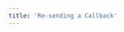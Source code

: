 ```yaml
---
title: 'Re-sending a Callback'
---
```


<API
	method="POST"
	url="/task/{taskId}/callback"
	:path="path"
	:results="results"
/>

<script setup>
const path = {
  "taskId": {
    "type": "string",
    "description": "Task Id"
  }
}

const results = {
  200: {
    "code": 200,
    "message": "Success",
    "data": null,
    "date": "2024-05-17 17:45:50",
    "requestId": "77bdf4cd171593981208210031afb4",
    "success": true
	},
	400: {
		"code": 400,
		"data": null,
		"date": "",
		"message": "Illegal Parameter",
		"requestId": "",
		"success": false
	}
}
</script>
